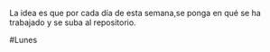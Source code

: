 La idea es que por cada día de esta semana,se ponga en qué se ha trabajado y se suba al repositorio.

#Lunes

